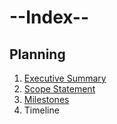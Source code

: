 # --Index--
## Planning
1. [Executive Summary](Planning/executive_summary.md)
2. [Scope Statement](Planning/scope.md)
3. [Milestones](Planning/milestone.md)
4. Timeline

